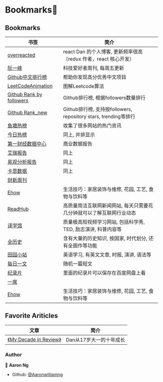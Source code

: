 # Bookmarks👋



## Bookmarks

| 书签                                                         | 简介                                                         |
| ------------------------------------------------------------ | ------------------------------------------------------------ |
| [overreacted](https://overreacted.io)                        | react Dan 的个人博客, 更新频率很高（redux 作者，react 核心开发） |
| [阮一峰](http://www.ruanyifeng.com/blog/)                    | 科技爱好者周刊, 每周五更新                                   |
|[Github中文排行榜](https://github.com/kon9chunkit/GitHub-Chinese-Top-Charts)|帮助你发现高分优秀中文项目|
|[LeetCodeAnimation](https://github.com/MisterBooo/LeetCodeAnimation)|图解Leetcode算法|
| [Github Rank by followers](http://githubrank.com)            | Github排行榜, 根据followers数量排行                          |
| [Github Rank_new](https://wangchujiang.com/github-rank/repos.html) | Github排行榜, 支持按followers, repository stars, trending等排行 |
| [鱼塘热榜](https://mo.fish/main/home/hot)                    | 收集了很多网站的热门资讯                                     |
| [今日热榜](https://tophub.today)                             | 同上, 并排显示                                               |
| [第一财经数据中心](https://www.cbndata.com/report?page=1&report_category=business_studies) | 商业数据报告                                                 |
| [艾瑞报告](https://report.iresearch.cn/)                     | 同上                                                         |
| [易观分析报告](https://www.analysys.cn/article/analysis/1)   | 同上                                                         |
| [卡思数据](http://www.woshipm.com/u/736105)                  | 同上                                                         |
| [财新周刊](http://weekly.caixin.com)                         |                                                              |
| [Ehow](https://www.ehow.com/)                                | 生活技巧：家居装饰与维修, 花园, 工艺, 食物与饮料等           |
| [ReadHub](https://readhub.cn/topics)                         | 高质量简洁互联网新闻网站, 每天只需要花几分钟就可以了解互联网行业动态 |
| [译学馆](https://www.yxgapp.com/)                            | 质量极高短视频学习网站, 包括科学秀, TED, 励志演讲, 科普内容等 |
| [全历史](https://www.allhistory.com)                         | 含有大量的历史知识, 按国家, 时代划分, 还有全画作等功能       |
| [田园小站](https://www.tianfateng.cn/)                       | 英语学习, 有英文文章, 时报, 演讲, 语法等                     |
| [每日一文](https://meiriyiwen.com/random)                    | 随机一篇短文                                                 |
| [纪录片](http://www.jlpcn.net)                               | 里面的纪录片可以保存在百度网盘上看                           |
|[一席](https://yixi.tv)||
| [Ehow](https://www.ehow.com/)                                | 生活技巧：家居装饰与维修, 花园, 工艺, 食物与饮料等           |



## Favorite Ariticles

| 文章                                                         | 简介                    |
| ------------------------------------------------------------ | ----------------------- |
| [《My Decade in Review》](https://overreacted.io/zh-hans/my-decade-in-review/) | Dan从17岁大一的十年成长 |



### Author

👤 **Aaron Ng**

* Github: [@Aaronwilliamng](https://github.com/Aaronwilliamng)

